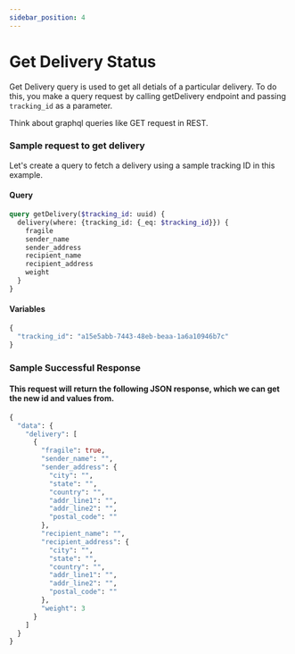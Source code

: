```yaml
---
sidebar_position: 4
---
```


# Get Delivery Status
  
Get Delivery query is used to get all detials of a particular delivery.
To do this, you make a query request by calling getDelivery endpoint and passing `tracking_id` 
as a parameter. 

Think about graphql queries like GET request in REST.

### Sample request to get delivery

Let's create a query to fetch a delivery using a sample tracking ID in this example.

#### Query
```graphql
query getDelivery($tracking_id: uuid) {
  delivery(where: {tracking_id: {_eq: $tracking_id}}) {
    fragile
    sender_name
    sender_address
    recipient_name
    recipient_address
    weight
  }
}
```
#### Variables
```graphql
{
  "tracking_id": "a15e5abb-7443-48eb-beaa-1a6a10946b7c"
}
```

### Sample Successful Response

#### This request will return the following JSON response, which we can get the new id and values from.
```graphql
{
  "data": {
    "delivery": [
      {
        "fragile": true,
        "sender_name": "",
        "sender_address": {
          "city": "",
          "state": "",
          "country": "",
          "addr_line1": "",
          "addr_line2": "",
          "postal_code": ""
        },
        "recipient_name": "",
        "recipient_address": {
          "city": "",
          "state": "",
          "country": "",
          "addr_line1": "",
          "addr_line2": "",
          "postal_code": ""
        },
        "weight": 3
      }
    ]
  }
}
```

